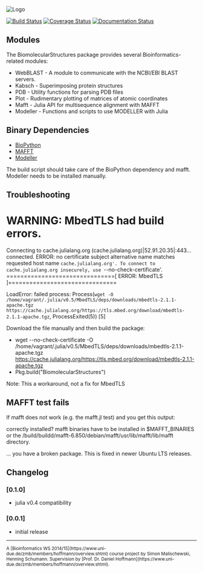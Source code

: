 ![Logo](https://raw.githubusercontent.com/hng/BiomolecularStructures/master/docs/assets/biom-logo.png)

[![Build Status](https://travis-ci.org/hng/BiomolecularStructures.jl.svg?branch=master)](https://travis-ci.org/hng/BiomolecularStructures.jl) [![Coverage Status](https://coveralls.io/repos/hng/BiomolecularStructures.jl/badge.svg?branch=master)](https://coveralls.io/r/hng/BiomolecularStructures.jl?branch=master) [![Documentation Status](https://readthedocs.org/projects/biomolecularstructures/badge/?version=latest)](https://readthedocs.org/projects/biomolecularstructures/?badge=latest)

## Modules

The BiomolecularStructures package provides several Bioinformatics-related modules:

* WebBLAST - A module to communicate with the NCBI/EBI BLAST servers.
* Kabsch - Superimposing protein structures
* PDB - Utility functions for parsing PDB files
* Plot - Rudimentary plotting of matrices of atomic coordinates
* Mafft - Julia API for multisequence alignment with MAFFT
* Modeller - Functions and scripts to use MODELLER with Julia

## Binary Dependencies

* [BioPython](http://biopython.org/wiki/Main_Page)
* [MAFFT](http://mafft.cbrc.jp/alignment/software/)
* [Modeller](https://salilab.org/modeller/)

The build script should take care of the BioPython dependency and mafft. Modeller needs to be installed manually.

## Troubleshooting

# WARNING: MbedTLS had build errors.

Connecting to cache.julialang.org (cache.julialang.org)|52.91.20.35|:443... connected.
ERROR: no certificate subject alternative name matches
	requested host name `cache.julialang.org'.
To connect to cache.julialang.org insecurely, use `--no-check-certificate'.
===============================[ ERROR: MbedTLS ]===============================

LoadError: failed process: Process(`wget -O /home/vagrant/.julia/v0.5/MbedTLS/deps/downloads/mbedtls-2.1.1-apache.tgz https://cache.julialang.org/https://tls.mbed.org/download/mbedtls-2.1.1-apache.tgz`, ProcessExited(5)) [5]

Download the file manually and then build the package:

* wget --no-check-certificate -O /home/vagrant/.julia/v0.5/MbedTLS/deps/downloads/mbedtls-2.1.1-apache.tgz https://cache.julialang.org/https://tls.mbed.org/download/mbedtls-2.1.1-apache.tgz 
* Pkg.build("BiomolecularStructures")

Note: This a workaround, not a fix for MbedTLS

## MAFFT test fails

If mafft does not work (e.g. the mafft.jl test) and you get this output:

correctly installed?
mafft binaries have to be installed in $MAFFT_BINARIES
or the /build/buildd/mafft-6.850/debian/mafft/usr/lib/mafft/lib/mafft directory.

... you have a broken package. This is fixed in newer Ubuntu LTS releases.

## Changelog

### [0.1.0]

- julia v0.4 compatibility

### [0.0.1]

- initial release

<hr />
<small>A [Bioinformatics WS 2014/15](https://www.uni-due.de/zmb/members/hoffmann/overview.shtml) course project by Simon Malischewski, Henning Schumann. Supervision by [Prof. Dr. Daniel Hoffmann](https://www.uni-due.de/zmb/members/hoffmann/overview.shtml).</small>
